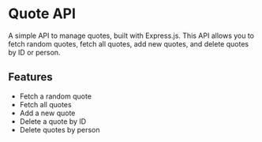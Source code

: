 # Quote API

A simple API to manage quotes, built with Express.js. This API allows you to fetch random quotes, fetch all quotes, add new quotes, and delete quotes by ID or person.

## Features

- Fetch a random quote
- Fetch all quotes
- Add a new quote
- Delete a quote by ID
- Delete quotes by person
